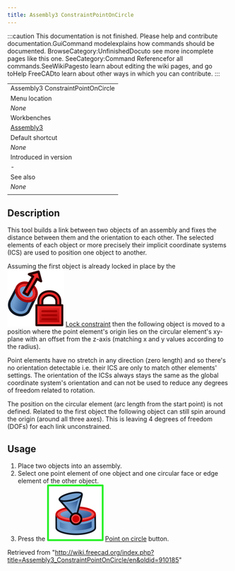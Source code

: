 ```yaml
---
title: Assembly3 ConstraintPointOnCircle
---
```


:::caution
This documentation is not finished. Please help and contribute documentation.GuiCommand modelexplains how commands should be documented. BrowseCategory:UnfinishedDocuto see more incomplete pages like this one. SeeCategory:Command Referencefor all commands.SeeWikiPagesto learn about editing the wiki pages, and go toHelp FreeCADto learn about other ways in which you can contribute.
:::

|                                                         |
| ------------------------------------------------------- |
| Assembly3 ConstraintPointOnCircle                       |
| Menu location                                           |
| _None_                                                  |
| Workbenches                                             |
| [Assembly3](/Assembly3_Workbench "Assembly3 Workbench") |
| Default shortcut                                        |
| _None_                                                  |
| Introduced in version                                   |
| -                                                       |
| See also                                                |
| _None_                                                  |
|                                                         |

## Description

This tool builds a link between two objects of an assembly and fixes the distance between them and the orientation to each other. The selected elements of each object or more precisely their implicit coordinate systems (ICS) are used to position one object to another.

Assuming the first object is already locked in place by the ![](/src/assets/images/Assembly_ConstraintLock.svg) [Lock constraint](/Assembly3_ConstraintLock "Assembly3 ConstraintLock") then the following object is moved to a position where the point element's origin lies on the circular element's xy-plane with an offset from the z-axis (matching x and y values according to the radius).

Point elements have no stretch in any direction (zero length) and so there's no orientation detectable i.e. their ICS are only to match other elements' settings. The orientation of the ICSs always stays the same as the global coordinate system's orientation and can not be used to reduce any degrees of freedom related to rotation.

The position on the circular element (arc length from the start point) is not defined. Related to the first object the following object can still spin around the origin (around all three axes). This is leaving 4 degrees of freedom (DOFs) for each link unconstrained.

## Usage

1. Place two objects into an assembly.
2. Select one point element of one object and one circular face or edge element of the other object.
3. Press the ![](/src/assets/images/Assembly_ConstraintPointOnCircle.svg) [Point on circle](/Assembly3_ConstraintPointOnCircle "Assembly3 ConstraintPointOnCircle") button.

Retrieved from "<http://wiki.freecad.org/index.php?title=Assembly3_ConstraintPointOnCircle/en&oldid=910185>"
